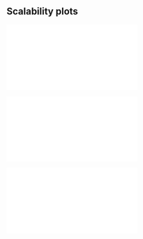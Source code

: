 ## Scalability plots

![](plots/ac.pdf "ac")

![](plots/ac_JohnsHopkins-JohnsHopkins.pdf "ac_JohnsHopkins-JohnsHopkins")

![](plots/ac_rmat18-georgiyPattern.pdf "ac_rmat18-georgiyPattern")


